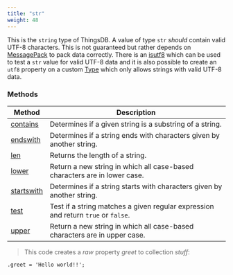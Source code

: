 ```yaml
---
title: "str"
weight: 48
---
```


This is the `string` type of ThingsDB. A value of type `str` *should* contain valid UTF-8 characters. This
is not guaranteed but rather depends on [MessagePack](https://msgpack.org) to pack data correctly.
There is an [isutf8](../../collection-api/isutf8) which can be used to test a `str` value for valid UTF-8
data and it is also possible to create an `utf8` property on a custom [Type](../type) which only allows strings
with valid UTF-8 data.


### Methods

Method | Description
------ | -----------
[contains](./contains) | Determines if a given string is a substring of a string.
[endswith](./endswith) | Determines if a string ends with characters given by another string.
[len](./len) | Returns the length of a string.
[lower](./lower) | Return a new string in which all case-based characters are in lower case.
[startswith](./startswith) | Determines if a string starts with characters given by another string.
[test](./test) | Test if a string matches a given regular expression and return `true` or `false`.
[upper](./upper) | Return a new string in which all case-based characters are in upper case.

> This code creates a *raw* property *greet* to collection *stuff*:

```thingsdb,should_pass
.greet = 'Hello world!!';
```
